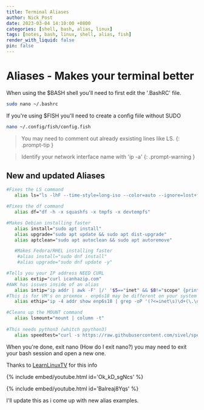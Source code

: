 ```yaml
---
title: Terminal Aliases
author: Nick_Post
date: 2023-03-04 14:10:00 +0800
categories: [shell, bash, alias, linux]
tags: [notes, bash, linux, shell, alias, fish]
render_with_liquid: false
pin: false
---
```


# Aliases - Makes your terminal better

When using the $BASH shell you'll need to first edit the '.BashRC' file.
```bash
sudo nano ~/.bashrc
```
If you're using $FISH you'll need to create a config fiile without SUDO
```bash
nano ~/.config/fish/config.fish
```


> You may need to comment out already exsisting lines like LS.
{: .prompt-tip }


> Identify your network interface name with 'ip -a' 
{: .prompt-warning }

## New and updated Aliases

```bash
#Fixes the LS command
   alias ls="ls -lhF --time-style=long-iso --color=auto --ignore=lost+found"

#Fixes the df command
   alias df="df -h -x squashfs -x tmpfs -x devtempfs"

#Makes Debian installing faster
   alias install="sudo apt install"
   alias upgrade="sudo apt update && sudo apt dist-upgrade"
   alias aptclean="sudo apt autoclean && sudo apt autoremove"

   #Makes Fedora/RHEL installing faster
    #alias install="sudo dnf install"
    #alias upgrade="sudo dnf update -y"

#Tells you your IP address NEED CURL
   alias extip="curl icanhazip.com"
#AWK has issues inside of an alias
   alias intip="ip addr | awk -F' |/' '$5=="inet" && $8!="scope" {print $6}'"
#This is for VM's on proxmox - enp6s18 may be different on your system
   alias ethip="ip -4 addr show enp6s18 | grep -oP '(?<=inet\s)\d+(\.\d+){3}'"

#Cleans up the MOUNT command
   alias lsmount="mount | column -t"
   
#This needs python3 (whitch ppython3)
   alias speedtest="curl -s https://raw.githubusercontent.com/sivel/speedtest-cli/master/speedtest.py | python3 -"
```
When you're done, exit nano (How do I exit nano?) you may need to exit your bash session and open a new one. 

Thanks to [LearnLinuxTV](https://www.learnlinux.tv/linux-essentials-bash-aliases/) for this info

{% include embed/youtube.html id='Ok_kD_sgNcs' %}

{% include embed/youtube.html id='Balreaj8Yqs' %}

I'll update this as i come up with new alias examples.
